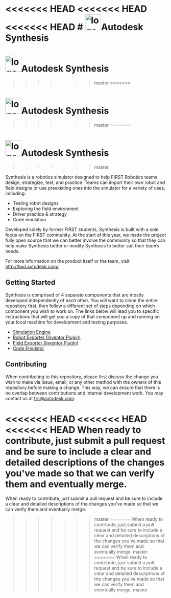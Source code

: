 <<<<<<< HEAD
<<<<<<< HEAD
<<<<<<< HEAD
﻿# <img src="http://bxd.autodesk.com/synthesis/images/synthesislogo.png" alt="logo" width="50" height ="50"/>Autodesk Synthesis
=======
# <img src="http://bxd.autodesk.com/synthesis/images/synthesislogo.png" alt="logo" width="50" height ="50"/>Autodesk Synthesis
>>>>>>> master
=======
# <img src="http://bxd.autodesk.com/synthesis/images/synthesislogo.png" alt="logo" width="50" height ="50"/>Autodesk Synthesis
>>>>>>> master
=======
# <img src="http://bxd.autodesk.com/synthesis/images/synthesislogo.png" alt="logo" width="50" height ="50"/>Autodesk Synthesis
>>>>>>> master

Synthesis is a robotics simulator designed to help FIRST Robotics teams design, strategize, test, and practice. Teams can import their own robot and field designs or use preexisting ones into the simulator for a variety of uses, including:
* Testing robot designs
* Exploring the field environment
* Driver practice & strategy
* Code emulation

Developed solely by former FIRST students, Synthesis is built with a sole focus on the FIRST community. At the start of this year, we made the project fully open source that we can better involve the community so that they can help make Synthesis better or modify Synthesis to better suit their team’s needs.

For more information on the product itself or the team, visit http://bxd.autodesk.com/

## Getting Started

Synthesis is comprised of 4 separate components that are mostly developed independently of each other. You will want to clone the entire repository first, then follow a different set of steps depending on which component you wish to work on. The links below will lead you to specific instructions that will get you a copy of that component up and running on your local machine for development and testing purposes.

* [Simulation Engine](https://github.com/Autodesk/synthesis/blob/master/engine/unity5/README.md)
* [Robot Exporter (Inventor Plugin)](https://github.com/Autodesk/synthesis/blob/master/exporters/robot_exporter/README.md)
* [Field Exporter (Inventor Plugin)](https://github.com/Autodesk/synthesis/blob/master/exporters/field_exporter/README.md)
* [Code Emulator](https://github.com/Autodesk/synthesis/blob/master/emulation/emulator/README.md)



## Contributing

When contributing to this repository, please first discuss the change you wish to make via issue, email, or any other method with the owners of this repository before making a change. This  way, we can ensure that there is no overlap between contributions and internal development work. You may contact us at frc@autodesk.com.

<<<<<<< HEAD
<<<<<<< HEAD
<<<<<<< HEAD
When ready to contribute, just submit a pull request and be sure to include a clear and detailed descriptions of the changes you've made so that we can verify them and eventually merge.
=======
When ready to contribute, just submit a pull request and be sure to include a clear and detailed descriptions of the changes you've made so that we can verify them and eventually merge.
>>>>>>> master
=======
When ready to contribute, just submit a pull request and be sure to include a clear and detailed descriptions of the changes you've made so that we can verify them and eventually merge.
>>>>>>> master
=======
When ready to contribute, just submit a pull request and be sure to include a clear and detailed descriptions of the changes you've made so that we can verify them and eventually merge.
>>>>>>> master
